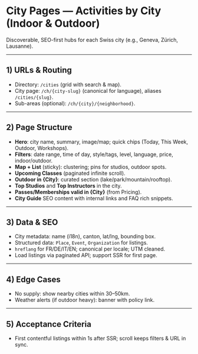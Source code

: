 # City Pages — Activities by City (Indoor & Outdoor)

Discoverable, SEO-first hubs for each Swiss city (e.g., Geneva, Zürich, Lausanne).

---

## 1) URLs & Routing
- Directory: `/cities` (grid with search & map).
- City page: `/ch/{city-slug}` (canonical for language), aliases `/cities/{slug}`.
- Sub-areas (optional): `/ch/{city}/{neighborhood}`.

---

## 2) Page Structure
- **Hero**: city name, summary, image/map; quick chips (Today, This Week, Outdoor, Workshops).
- **Filters**: date range, time of day, style/tags, level, language, price, indoor/outdoor.
- **Map + List** (sticky): clustering; pins for studios, outdoor spots.
- **Upcoming Classes** (paginated infinite scroll).
- **Outdoor in {City}**: curated section (lake/park/mountain/rooftop).
- **Top Studios** and **Top Instructors** in the city.
- **Passes/Memberships valid in {City}** (from Pricing).
- **City Guide** SEO content with internal links and FAQ rich snippets.

---

## 3) Data & SEO
- City metadata: name (i18n), canton, lat/lng, bounding box.
- Structured data: `Place`, `Event`, `Organization` for listings.
- `hreflang` for FR/DE/IT/EN; canonical per locale; UTM cleaned.
- Load listings via paginated API; support SSR for first page.

---

## 4) Edge Cases
- No supply: show nearby cities within 30–50km.
- Weather alerts (if outdoor heavy): banner with policy link.

---

## 5) Acceptance Criteria
- First contentful listings within 1s after SSR; scroll keeps filters & URL in sync.

